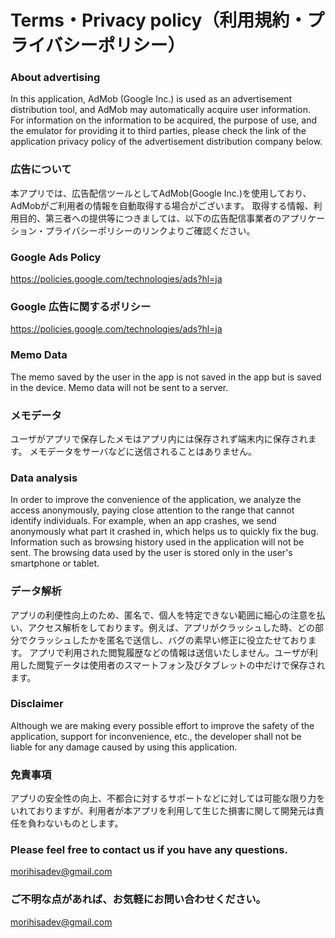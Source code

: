 # Terms・Privacy policy（利用規約・プライバシーポリシー）


### About advertising
In this application, AdMob (Google Inc.) is used as an advertisement distribution tool, and AdMob may automatically acquire user information.
For information on the information to be acquired, the purpose of use, and the emulator for providing it to third parties, please check the link of the application privacy policy of the advertisement distribution company below.

### 広告について
本アプリでは、広告配信ツールとしてAdMob(Google Inc.)を使用しており、AdMobがご利用者の情報を自動取得する場合がございます。
取得する情報、利用目的、第三者への提供等につきましては、以下の広告配信事業者のアプリケーション・プライバシーポリシーのリンクよりご確認ください。

### Google Ads Policy
https://policies.google.com/technologies/ads?hl=ja

### Google 広告に関するポリシー
https://policies.google.com/technologies/ads?hl=ja


### Memo Data
The memo saved by the user in the app is not saved in the app but is saved in the device.
Memo data will not be sent to a server.

### メモデータ
ユーザがアプリで保存したメモはアプリ内には保存されず端末内に保存されます。
メモデータをサーバなどに送信されることはありません。


### Data analysis
In order to improve the convenience of the application, we analyze the access anonymously, paying close attention to the range that cannot identify individuals. For example, when an app crashes, we send anonymously what part it crashed in, which helps us to quickly fix the bug.
Information such as browsing history used in the application will not be sent. The browsing data used by the user is stored only in the user's smartphone or tablet.

### データ解析
アプリの利便性向上のため、匿名で、個人を特定できない範囲に細心の注意を払い、アクセス解析をしております。例えば、アプリがクラッシュした時、どの部分でクラッシュしたかを匿名で送信し、バグの素早い修正に役立たせております。
アプリで利用された閲覧履歴などの情報は送信いたしません。ユーザが利用した閲覧データは使用者のスマートフォン及びタブレットの中だけで保存されます。

### Disclaimer
Although we are making every possible effort to improve the safety of the application, support for inconvenience, etc., the developer shall not be liable for any damage caused by using this application.

### 免責事項
アプリの安全性の向上、不都合に対するサポートなどに対しては可能な限り力をいれておりますが、利用者が本アプリを利用して生じた損害に関して開発元は責任を負わないものとします。


### Please feel free to contact us if you have any questions.
morihisadev@gmail.com

### ご不明な点があれば、お気軽にお問い合わせください。
morihisadev@gmail.com

